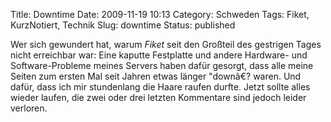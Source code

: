 Title: Downtime
Date: 2009-11-19 10:13
Category: Schweden
Tags: Fiket, KurzNotiert, Technik
Slug: downtime
Status: published

Wer sich gewundert hat, warum *Fiket* seit den Großteil des gestrigen
Tages nicht erreichbar war: Eine kaputte Festplatte und andere Hardware-
und Software-Probleme meines Servers haben dafür gesorgt, dass alle
meine Seiten zum ersten Mal seit Jahren etwas länger "downâ€? waren. Und
dafür, dass ich mir stundenlang die Haare raufen durfte. Jetzt sollte
alles wieder laufen, die zwei oder drei letzten Kommentare sind jedoch
leider verloren.

